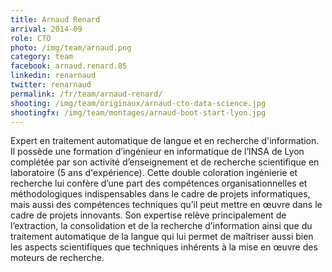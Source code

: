 ```yaml
---
title: Arnaud Renard
arrival: 2014-09
role: CTO
photo: /img/team/arnaud.png
category: team
facebook: arnaud.renard.85
linkedin: renarnaud
twitter: renarnaud
permalink: /fr/team/arnaud-renard/
shooting: /img/team/originaux/arnaud-cto-data-science.jpg
shootingfx: /img/team/montages/arnaud-boot-start-lyon.jpg
---
```

Expert en traitement automatique de langue et en recherche d'information. Il possède une formation
d’ingénieur en informatique de l’INSA de Lyon complétée par son activité d’enseignement et de recherche
scientifique en laboratoire (5 ans d'expérience). Cette double coloration ingénierie et recherche lui confère
d’une part des compétences organisationnelles et méthodologiques indispensables dans le cadre de
projets informatiques, mais aussi des compétences techniques qu’il peut mettre en œuvre dans le cadre de
projets innovants. Son expertise relève principalement de l’extraction, la consolidation et de la recherche d’information
ainsi que du traitement automatique de la langue qui lui permet de maîtriser aussi bien les aspects scientifiques que
techniques inhérents à la mise en œuvre des moteurs de recherche.
